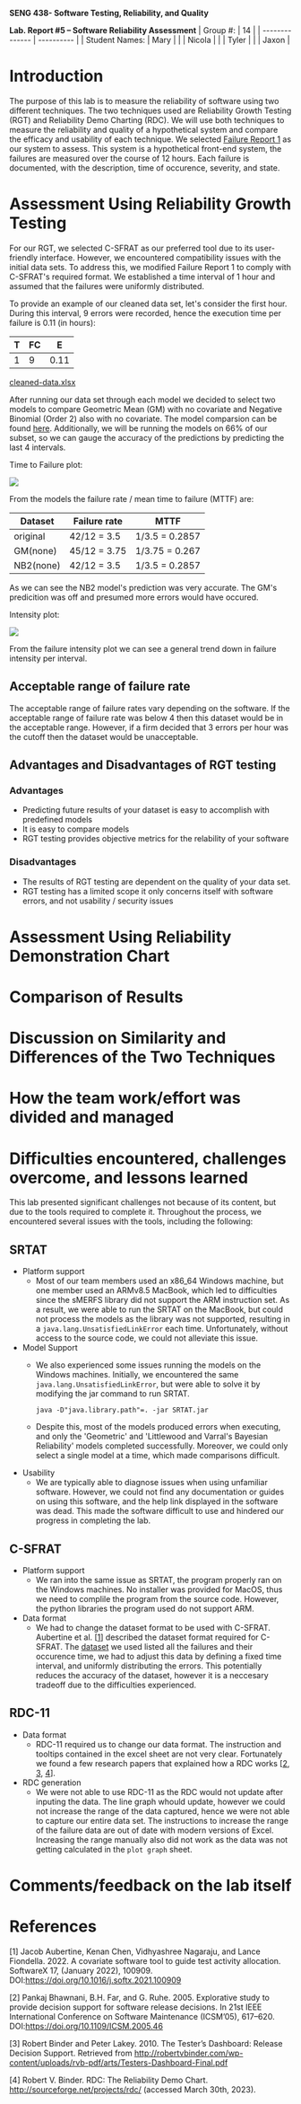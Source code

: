 **SENG 438- Software Testing, Reliability, and Quality**

**Lab. Report \#5 – Software Reliability Assessment**
| Group \#:      |  14        |
| -------------- | ---------- |
| Student Names: |   Mary     |
|                |   Nicola   |
|                |   Tyler    |
|                |   Jaxon    |

# Introduction

The purpose of this lab is to measure the reliability of software using two different techniques. The two techniques used are Reliability Growth Testing (RGT) and Reliability Demo Charting (RDC). We will use both techniques to measure the reliability and quality of a hypothetical system and compare the efficacy and usability of each technique. We selected [Failure Report 1](./failure-data-set2/Failure_Data_Set/Failure%20Report%201.docx) as our system to assess. This system is a hypothetical front-end system, the failures are measured over the course of 12 hours. Each failure is documented, with the description, time of occurence, severity, and state.

# Assessment Using Reliability Growth Testing 

For our RGT, we selected C-SFRAT as our preferred tool due to its user-friendly interface. However, we encountered compatibility issues with the initial data sets. To address this, we modified Failure Report 1 to comply with C-SFRAT's required format. We established a time interval of 1 hour and assumed that the failures were uniformly distributed.

To provide an example of our cleaned data set, let's consider the first hour. During this interval, 9 errors were recorded, hence the execution time per failure is 0.11 (in hours):

| T | FC  | E |
| - | -   | - |
| 1 | 9   | 0.11|

[cleaned-data.xlsx](./cleaned-failure-data-set/cleaned-data.xlsx)

After running our data set through each model we decided to select two models to compare Geometric Mean (GM) with no covariate and Negative Binomial (Order 2) also with no covariate. The model comparsion can be found [here](./model_results.csv). Additionally, we will be running the models on 66% of our subset, so we can gauge the accuracy of the predictions by predicting the last 4 intervals.

Time to Failure plot:

![](./media/time-to-failure.png)


From the models the failure rate / mean time to failure (MTTF) are:

| Dataset       | Failure rate  | MTTF            |
|-              |-              |-                |
| original      | 42/12 = 3.5   | 1/3.5 = 0.2857  |
| GM(none)      | 45/12 = 3.75  | 1/3.75 = 0.267  |
| NB2(none)     | 42/12 = 3.5   | 1/3.5 = 0.2857  |

As we can see the NB2 model's prediction was very accurate. The GM's predicition was off and presumed more errors would have occured.

Intensity plot:


![](./media/intensity.png)

From the failure intensity plot we can see a general trend down in failure intensity per interval.

## Acceptable range of failure rate

The acceptable range of failure rates vary depending on the software. If the acceptable range of failure rate was below 4 then this dataset would be in the acceptable range. However, if a firm decided that 3 errors per hour was the cutoff then the dataset would be unacceptable.

## Advantages and Disadvantages of RGT testing

### Advantages

- Predicting future results of your dataset is easy to accomplish with predefined models
- It is easy to compare models
- RGT testing provides objective metrics for the relability of your software

### Disadvantages

- The results of RGT testing are dependent on the quality of your data set.
- RGT testing has a limited scope it only concerns itself with software errors, and not usability / security issues

# Assessment Using Reliability Demonstration Chart 

# Comparison of Results

# Discussion on Similarity and Differences of the Two Techniques

# How the team work/effort was divided and managed

# Difficulties encountered, challenges overcome, and lessons learned

This lab presented significant challenges not because of its content, but due to the tools required to complete it. Throughout the process, we encountered several issues with the tools, including the following:

## SRTAT

- Platform support
  - Most of our team members used an x86_64 Windows machine, but one member used an ARMv8.5 MacBook, which led to difficulties since the sMERFS library did not support the ARM instruction set. As a result, we were able to run the SRTAT on the MacBook, but could not process the models as the library was not supported, resulting in a `java.lang.UnsatisfiedLinkError` each time. Unfortunately, without access to the source code, we could not alleviate this issue.
- Model Support
  - We also experienced some issues running the models on the Windows machines. Initially, we encountered the same `java.lang.UnsatisfiedLinkError`, but were able to solve it by modifying the jar command to run SRTAT. 
  
    `java -D"java.library.path"=. -jar SRTAT.jar`
  - Despite this, most of the models produced errors when executing, and only the 'Geometric' and 'Littlewood and Varral's Bayesian Reliability' models completed successfully. Moreover, we could only select a single model at a time, which made comparisons difficult.
- Usability
  - We are typically able to diagnose issues when using unfamiliar software. However, we could not find any documentation or guides on using this software, and the help link displayed in the software was dead. This made the software difficult to use and hindered our progress in completing the lab.

## C-SFRAT

- Platform support
  - We ran into the same issue as SRTAT, the program properly ran on the Windows machines. No installer was provided for MacOS, thus we need to complile the program from the source code. However, the python libraries the program used do not support ARM.
- Data format
  - We had to change the dataset format to be used with C-SFRAT. Aubertine et al. [[1](https://doi.org/10.1016/j.softx.2021.100909)] described the dataset format required for C-SFRAT. The [dataset](./failure-data-set2/Failure_Data_Set/Failure%20Report%201.docx) we used listed all the failures and their occurence time, we had to adjust this data by defining a fixed time interval, and uniformly distributing the errors. This potentially reduces the accuracy of the dataset, however it is a neccesary tradeoff due to the difficulties experienced.

## RDC-11

- Data format
  - RDC-11 required us to change our data format. The instruction and tooltips contained in the excel sheet are not very clear. Fortunately we found a few research papers that explained how a RDC works [[2](https://doi.org/10.1109/ICSM.2005.46), [3](http://robertvbinder.com/wp-content/uploads/rvb-pdf/arts/Testers-Dashboard-Final.pdf), [4](http://sourceforge.net/projects/rdc/)].
- RDC generation
  - We were not able to use RDC-11 as the RDC would not update after inputing the data. The line graph whould update, however we could not increase the range of the data captured, hence we were not able to capture our entire data set. The instructions to increase the range of the failure data are out of date with modern versions of Excel. Increasing the range manually also did not work as the data was not getting calculated in the `plot graph` sheet.

# Comments/feedback on the lab itself

# References

[1]   Jacob Aubertine, Kenan Chen, Vidhyashree Nagaraju, and Lance Fiondella. 2022. A covariate software tool to guide test activity allocation. SoftwareX 17, (January 2022), 100909. DOI:https://doi.org/10.1016/j.softx.2021.100909

[2]   Pankaj Bhawnani, B.H. Far, and G. Ruhe. 2005. Explorative study to provide decision support for software release decisions. In 21st IEEE International Conference on Software Maintenance (ICSM’05), 617–620. DOI:https://doi.org/10.1109/ICSM.2005.46

[3]   Robert Binder and Peter Lakey. 2010. The Tester’s Dashboard: Release Decision Support. Retrieved from http://robertvbinder.com/wp-content/uploads/rvb-pdf/arts/Testers-Dashboard-Final.pdf

[4]   Robert V. Binder. RDC: The Reliability Demo Chart. http://sourceforge.net/projects/rdc/ (accessed March 30th, 2023).
